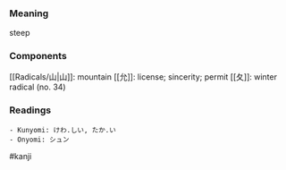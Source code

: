 ### Meaning

steep

### Components

[[Radicals/山|山]]: mountain [[允]]: license; sincerity; permit [[夂]]: winter radical (no. 34)

### Readings

```
- Kunyomi: けわ.しい, たか.い
- Onyomi: シュン
```

#kanji